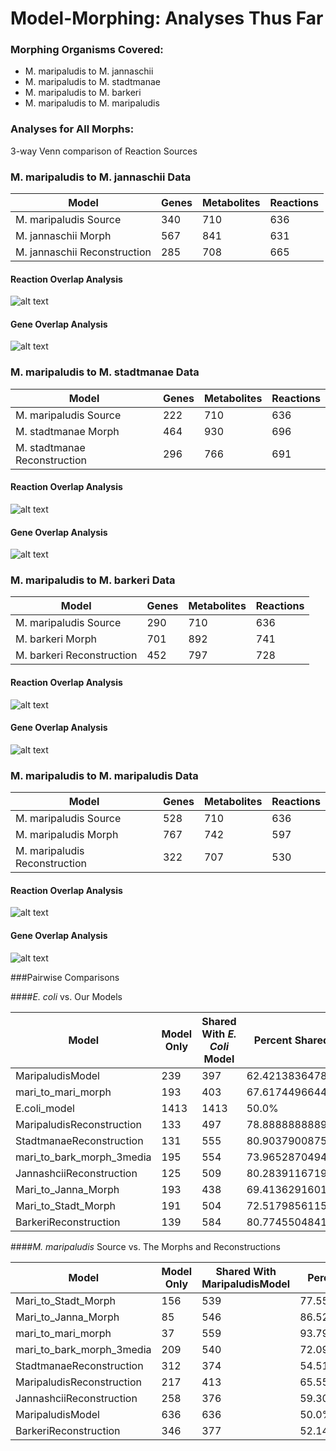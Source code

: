 # Model-Morphing: Analyses Thus Far

### Morphing Organisms Covered:
* M. maripaludis to M. jannaschii
* M. maripaludis to M. stadtmanae
* M. maripaludis to M. barkeri
* M. maripaludis to M. maripaludis

### Analyses for All Morphs:
3-way Venn comparison of Reaction Sources


### M. maripaludis to M. jannaschii Data

| Model  | Genes | Metabolites  | Reactions |
| ------------- | ------------- | ------------- | ------------- |
| M. maripaludis Source          | 340     | 710           |         636 | 
| M. jannaschii Morph            | 567     | 841           | 631         | 
| M. jannaschii Reconstruction   | 285     | 708           | 665         | 

#### Reaction Overlap Analysis
![alt text](https://raw.githubusercontent.com/kingb12/model-morphing/master/analysisimages/marijannarxnsvenn.png "marijannarxnsvenn.png")

#### Gene Overlap Analysis
![alt text](https://raw.githubusercontent.com/kingb12/model-morphing/master/analysisimages/marijannagenesvenn.png "marijannagenesvenn.png")

### M. maripaludis to M. stadtmanae Data

| Model  | Genes | Metabolites  | Reactions |
| ------------- | ------------- | ------------- | ------------- |
| M. maripaludis Source          | 222 | 710 | 636 |
| M. stadtmanae Morph            | 464 | 930 | 696 |
| M. stadtmanae Reconstruction   | 296 | 766 | 691 |

#### Reaction Overlap Analysis
![alt text](https://raw.githubusercontent.com/kingb12/model-morphing/master/analysisimages/maristadtrxnsvenn.png "maristadtrxnsvenn.png")

#### Gene Overlap Analysis
![alt text](https://raw.githubusercontent.com/kingb12/model-morphing/master/analysisimages/maristadtgenesvenn.png "maristadtgenesvenn.png")

### M. maripaludis to M. barkeri Data

| Model  | Genes | Metabolites  | Reactions |
| ------------- | ------------- | ------------- | ------------- |
| M. maripaludis Source       | 290 | 710 | 636 |
| M. barkeri Morph            | 701 | 892 | 741 |
| M. barkeri Reconstruction   | 452 | 797 | 728 |

#### Reaction Overlap Analysis
![alt text](https://raw.githubusercontent.com/kingb12/model-morphing/master/analysisimages/maribarkrxnsvenn.png "maribarkrxnsvenn.png")

#### Gene Overlap Analysis
![alt text](https://raw.githubusercontent.com/kingb12/model-morphing/master/analysisimages/maribarkgenesvenn.png "maribarkgenesvenn.png")

### M. maripaludis to M. maripaludis Data

| Model  | Genes | Metabolites  | Reactions |
| ------------- | ------------- | ------------- | ------------- |
| M. maripaludis Source       | 528 | 710 | 636 |
| M. maripaludis Morph            | 767 | 742 | 597 |
| M. maripaludis Reconstruction   | 322 | 707 | 530 |

#### Reaction Overlap Analysis
![alt text](https://raw.githubusercontent.com/kingb12/model-morphing/master/analysisimages/marimarirxnsvenn.png "marimarirxnsvenn.png")

#### Gene Overlap Analysis
![alt text](https://raw.githubusercontent.com/kingb12/model-morphing/master/analysisimages/marimarigenesvenn.png "marimarigenesvenn.png")



###Pairwise Comparisons

####*E. coli* vs. Our Models

| Model | Model Only | Shared With *E. Coli* Model | Percent Shared |
| --- | --- | --- | --- |
| MaripaludisModel | 239 | 397 | 62.4213836478% |
| mari_to_mari_morph | 193 | 403 | 67.6174496644% |
| E.coli_model | 1413 | 1413 | 50.0% |
| MaripaludisReconstruction | 133 | 497 | 78.8888888889% |
| StadtmanaeReconstruction | 131 | 555 | 80.9037900875% |
| mari_to_bark_morph_3media | 195 | 554 | 73.9652870494% |
| JannashciiReconstruction | 125 | 509 | 80.2839116719% |
| Mari_to_Janna_Morph | 193 | 438 | 69.4136291601% |
| Mari_to_Stadt_Morph | 191 | 504 | 72.5179856115% |
| BarkeriReconstruction | 139 | 584 | 80.7745504841% |

####*M. maripaludis* Source vs. The Morphs and Reconstructions

| Model | Model Only | Shared With MaripaludisModel | Percent Shared |
| --- | --- | --- | --- |
| Mari_to_Stadt_Morph | 156 | 539 | 77.5539568345% |
| Mari_to_Janna_Morph | 85 | 546 | 86.529318542% |
| mari_to_mari_morph | 37 | 559 | 93.7919463087% |
| mari_to_bark_morph_3media | 209 | 540 | 72.0961281709% |
| StadtmanaeReconstruction | 312 | 374 | 54.5189504373% |
| MaripaludisReconstruction | 217 | 413 | 65.5555555556% |
| JannashciiReconstruction | 258 | 376 | 59.3059936909% |
| MaripaludisModel | 636 | 636 | 50.0% |
| BarkeriReconstruction | 346 | 377 | 52.1438450899% |
